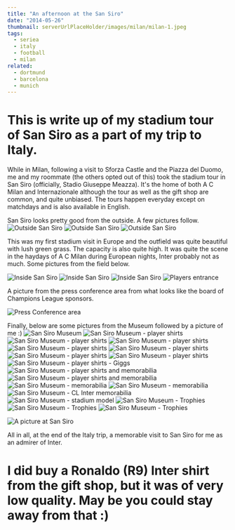 ```yaml
---
title: "An afternoon at the San Siro"
date: "2014-05-26"
thumbnail: serverUrlPlaceHolder/images/milan/milan-1.jpeg
tags:
  - seriea
  - italy
  - football
  - milan
related:
  - dortmund
  - barcelona
  - munich
---
```


# This is write up of my stadium tour of San Siro as a part of my trip to Italy.

While in Milan, following a visit to Sforza Castle and the Piazza del Duomo, me and my roommate (the others opted out of this) took the stadium tour in San Siro (officially, Stadio Giuseppe Meazza). It's the home of both A C Milan and Internazionale although the tour as well as the gift shop are common, and quite unbiased. The tours happen everyday except on matchdays and is also available in English.

San Siro looks pretty good from the outside. A few pictures follow.
![Outside San Siro](serverUrlPlaceHolder/images/milan/milan-7.jpeg)
![Outside San Siro](serverUrlPlaceHolder/images/milan/milan-8.jpeg)
![Outside San Siro](serverUrlPlaceHolder/images/milan/milan-9.jpeg)

This was my first stadium visit in Europe and the outfield was quite beautiful with lush green grass. The capacity is also quite high. It was quite the scene in the haydays of A C Milan during European nights, Inter probably not as much. Some pictures from the field below.

![Inside San Siro](serverUrlPlaceHolder/images/milan/milan-12.jpeg)
![Inside San Siro](serverUrlPlaceHolder/images/milan/milan-10.jpeg)
![Inside San Siro](serverUrlPlaceHolder/images/milan/milan-11.jpeg)
![Players entrance](serverUrlPlaceHolder/images/milan/milan-3.jpeg)

A picture from the press conference area from what looks like the board of Champions League sponsors.

![Press Conference area](serverUrlPlaceHolder/images/milan/milan-2.jpeg)

Finally, below are some pictures from the Museum followed by a picture of me :)
![San Siro Museum](serverUrlPlaceHolder/images/milan/milan-25.jpeg)
![San Siro Museum - player shirts](serverUrlPlaceHolder/images/milan/milan-1.jpeg)
![San Siro Museum - player shirts](serverUrlPlaceHolder/images/milan/milan-13.jpeg)
![San Siro Museum - player shirts](serverUrlPlaceHolder/images/milan/milan-14.jpeg)
![San Siro Museum - player shirts](serverUrlPlaceHolder/images/milan/milan-21.jpeg)
![San Siro Museum - player shirts](serverUrlPlaceHolder/images/milan/milan-23.jpeg)
![San Siro Museum - player shirts](serverUrlPlaceHolder/images/milan/milan-26.jpeg)
![San Siro Museum - player shirts](serverUrlPlaceHolder/images/milan/milan-27.jpeg)
![San Siro Museum - player shirts - Giggs](serverUrlPlaceHolder/images/milan/milan-19.jpeg)
![San Siro Museum - player shirts and memorabilia](serverUrlPlaceHolder/images/milan/milan-15.jpeg)
![San Siro Museum - player shirts and memorabilia](serverUrlPlaceHolder/images/milan/milan-21.jpeg)
![San Siro Museum - memorabilia](serverUrlPlaceHolder/images/milan/milan-16.jpeg)
![San Siro Museum - memorabilia](serverUrlPlaceHolder/images/milan/milan-18.jpeg)
![San Siro Museum - CL Inter memorabilia](serverUrlPlaceHolder/images/milan/milan-20.jpeg)
![San Siro Museum - stadium model](serverUrlPlaceHolder/images/milan/milan-5.jpeg)
![San Siro Museum - Trophies](serverUrlPlaceHolder/images/milan/milan-24.jpeg)
![San Siro Museum - Trophies](serverUrlPlaceHolder/images/milan/milan-6.jpeg)
![San Siro Museum - Trophies](serverUrlPlaceHolder/images/milan/milan-17.jpeg)

![A picture at San Siro](serverUrlPlaceHolder/images/milan/milan-4.jpeg)

All in all, at the end of the Italy trip, a memorable visit to San Siro for me as an admirer of Inter.

# I did buy a Ronaldo (R9) Inter shirt from the gift shop, but it was of very low quality. May be you could stay away from that :)
